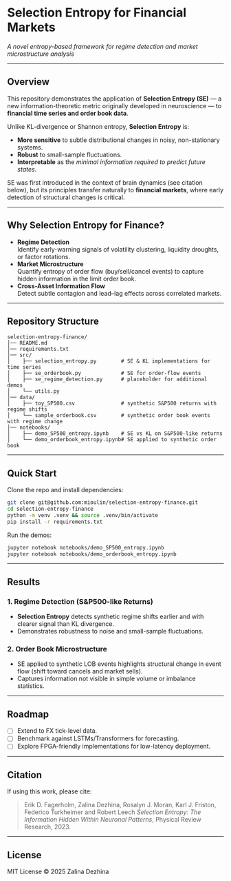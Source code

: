 # Selection Entropy for Financial Markets
*A novel entropy-based framework for regime detection and market microstructure analysis*

---

## Overview
This repository demonstrates the application of **Selection Entropy (SE)** — a new information-theoretic metric originally developed in neuroscience — to **financial time series and order book data**.

Unlike KL-divergence or Shannon entropy, **Selection Entropy** is:
- **More sensitive** to subtle distributional changes in noisy, non-stationary systems.  
- **Robust** to small-sample fluctuations.  
- **Interpretable** as the *minimal information required to predict future states*.  

SE was first introduced in the context of brain dynamics (see citation below), but its principles transfer naturally to **financial markets**, where early detection of structural changes is critical.

---

## Why Selection Entropy for Finance?
- **Regime Detection**  
  Identify early-warning signals of volatility clustering, liquidity droughts, or factor rotations.
- **Market Microstructure**  
  Quantify entropy of order flow (buy/sell/cancel events) to capture hidden information in the limit order book.
- **Cross-Asset Information Flow**  
  Detect subtle contagion and lead–lag effects across correlated markets.

---

## Repository Structure
```
selection-entropy-finance/
│── README.md
│── requirements.txt
│── src/
│    ├── selection_entropy.py        # SE & KL implementations for time series
│    ├── se_orderbook.py             # SE for order-flow events
│    ├── se_regime_detection.py      # placeholder for additional demos
│    └── utils.py
│── data/
│    ├── toy_SP500.csv               # synthetic S&P500 returns with regime shifts
│    └── sample_orderbook.csv        # synthetic order book events with regime change
│── notebooks/
│    ├── demo_SP500_entropy.ipynb    # SE vs KL on S&P500-like returns
│    └── demo_orderbook_entropy.ipynb# SE applied to synthetic order book
```

---

## Quick Start
Clone the repo and install dependencies:
```bash
git clone git@github.com:mioulin/selection-entropy-finance.git
cd selection-entropy-finance
python -m venv .venv && source .venv/bin/activate
pip install -r requirements.txt
```

Run the demos:
```bash
jupyter notebook notebooks/demo_SP500_entropy.ipynb
jupyter notebook notebooks/demo_orderbook_entropy.ipynb
```

---

## Results
### 1. Regime Detection (S&P500-like Returns)
- **Selection Entropy** detects synthetic regime shifts earlier and with clearer signal than KL divergence.  
- Demonstrates robustness to noise and small-sample fluctuations.  

### 2. Order Book Microstructure
- SE applied to synthetic LOB events highlights structural change in event flow (shift toward cancels and market sells).  
- Captures information not visible in simple volume or imbalance statistics.  



---

## Roadmap
- [ ] Extend to FX tick-level data.  
- [ ] Benchmark against LSTMs/Transformers for forecasting.  
- [ ] Explore FPGA-friendly implementations for low-latency deployment.  

---

## Citation
If using this work, please cite:

> Erik D. Fagerholm, Zalina Dezhina, Rosalyn J. Moran, Karl J. Friston, Federico Turkheimer and Robert Leech *Selection Entropy: The Information Hidden Within Neuronal Patterns*, Physical Review Research, 2023.

---

## License
MIT License © 2025 Zalina Dezhina
